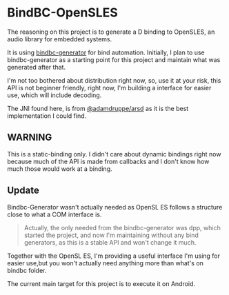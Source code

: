 # BindBC-OpenSLES

The reasoning on this project is to generate a D binding to OpenSLES, an audio library for embedded systems.

It is using [bindbc-generator](https://www.github.com/MrcSnm/bindbc-generator) for bind automation.
Initially, I plan to use bindbc-generator as a starting point for this project and maintain what was generated
after that.

I'm not too bothered about distribution right now, so, use it at your risk, this API is not beginner friendly, right now, I'm building a interface for easier use, which will include decoding.

The JNI found here, is from [@adamdruppe/arsd](https://www.github.com/adamdruppe/arsd) as it is the best implementation I could find.

## WARNING

This is a static-binding only. I didn't care about dynamic bindings right now because much of the API is made from callbacks and I don't know how much those would work at a binding.


## Update

Bindbc-Generator wasn't actually needed as OpenSL ES follows a structure close to what a COM interface is.
> Actually, the only needed from the bindbc-generator was dpp, which started the project, and now I'm maintaining without any bind generators, as this is a stable API and won't change it much.

Together with the OpenSL ES, I'm providing a useful interface I'm using for easier use,but you won't actually need anything more than what's on bindbc folder.



The current main target for this project is to execute it on Android.
